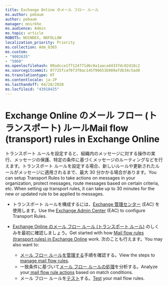 ```yaml
---
title: Exchange Online のメール フロー ルール
ms.author: pebaum
author: pebaum
manager: mnirkhe
ms.audience: Admin
ms.topic: article
ROBOTS: NOINDEX, NOFOLLOW
localization_priority: Priority
ms.collection: Adm_O365
ms.custom:
- "9002635"
- "5068"
ms.openlocfilehash: 09adcce1f7124771d6c0a1aaca44337dc02d18c2
ms.sourcegitcommit: 07725fcaf073f0ac145f98653b989afdb34c5ad0
ms.translationtype: HT
ms.contentlocale: ja-JP
ms.lasthandoff: 04/28/2020
ms.locfileid: "43918425"
---
```

# <a name="mail-flow-transport-rules-in-exchange-online"></a><span data-ttu-id="3b3a8-102">Exchange Online のメール フロー (トランスポート) ルール</span><span class="sxs-lookup"><span data-stu-id="3b3a8-102">Mail flow (transport) rules in Exchange Online</span></span>

<span data-ttu-id="3b3a8-103">トランスポート ルールを設定すると、組織内のメッセージに対する操作の実行、メッセージの保護、特定の条件に基づくメッセージのルーティングなどを行えます。トランスポート ルールを設定する場合、新しいルールや更新されたルールがメッセージに適用されるまで、最大 30 分かかる場合があります。</span><span class="sxs-lookup"><span data-stu-id="3b3a8-103">You can setup Transport Rules to take actions on messages in your organization, protect messages, route messages based on certain criteria, etc.  When setting up transport rules, it can take up to 30 minutes for the new or updated rule to be applied to messages.</span></span>

- <span data-ttu-id="3b3a8-104">トランスポート ルールを構成するには、[Exchange 管理センター](https://go.microsoft.com/fwlink/p/?linkid=834822) (EAC) を使用します。</span><span class="sxs-lookup"><span data-stu-id="3b3a8-104">Use the [Exchange Admin Center](https://go.microsoft.com/fwlink/p/?linkid=834822) (EAC) to configure Transport Rules.</span></span>

- <span data-ttu-id="3b3a8-105">[Exchange Online のメール フロー ルール (トランスポート ルール)](https://docs.microsoft.com/exchange/security-and-compliance/mail-flow-rules/mail-flow-rules) のしくみを最初に確認しましょう。</span><span class="sxs-lookup"><span data-stu-id="3b3a8-105">Get started with how [Mail flow rules (transport rules) in Exchange Online](https://docs.microsoft.com/exchange/security-and-compliance/mail-flow-rules/mail-flow-rules) work.</span></span> <span data-ttu-id="3b3a8-106">次のことも行えます。</span><span class="sxs-lookup"><span data-stu-id="3b3a8-106">You may also want to:</span></span>

    - <span data-ttu-id="3b3a8-107">[メール フロー ルールを管理する](https://docs.microsoft.com/exchange/security-and-compliance/mail-flow-rules/manage-mail-flow-rules)手順を確認する。</span><span class="sxs-lookup"><span data-stu-id="3b3a8-107">View the steps to [manage mail flow rules](https://docs.microsoft.com/exchange/security-and-compliance/mail-flow-rules/manage-mail-flow-rules).</span></span>
    - <span data-ttu-id="3b3a8-108">一致条件に基づいて[メール フロー ルールの処理](https://docs.microsoft.com/exchange/security-and-compliance/mail-flow-rules/mail-flow-rule-actions)を分析する。</span><span class="sxs-lookup"><span data-stu-id="3b3a8-108">Analyze your[ mail flow rule actions](https://docs.microsoft.com/exchange/security-and-compliance/mail-flow-rules/mail-flow-rule-actions) based on match conditions.</span></span>
    - <span data-ttu-id="3b3a8-109">メール フロー ルールを[テスト](https://docs.microsoft.com/exchange/security-and-compliance/mail-flow-rules/test-mail-flow-rules)する。</span><span class="sxs-lookup"><span data-stu-id="3b3a8-109">[Test](https://docs.microsoft.com/exchange/security-and-compliance/mail-flow-rules/test-mail-flow-rules) your mail flow rules.</span></span>
